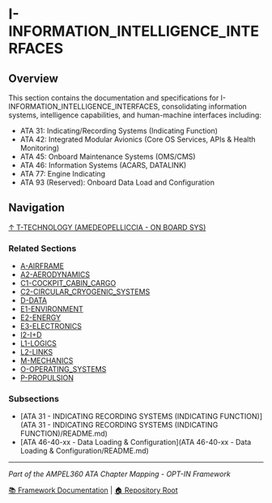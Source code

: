 # I-INFORMATION_INTELLIGENCE_INTERFACES

## Overview

This section contains the documentation and specifications for I-INFORMATION_INTELLIGENCE_INTERFACES, consolidating information systems, intelligence capabilities, and human-machine interfaces including:

- ATA 31: Indicating/Recording Systems (Indicating Function)
- ATA 42: Integrated Modular Avionics (Core OS Services, APIs & Health Monitoring)
- ATA 45: Onboard Maintenance Systems (OMS/CMS)
- ATA 46: Information Systems (ACARS, DATALINK)
- ATA 77: Engine Indicating
- ATA 93 (Reserved): Onboard Data Load and Configuration

## Navigation

[↑ T-TECHNOLOGY (AMEDEOPELLICCIA - ON BOARD SYS)](../README.md)

### Related Sections

- [A-AIRFRAME](../A-AIRFRAME/README.md)
- [A2-AERODYNAMICS](../A2-AERODYNAMICS/README.md)
- [C1-COCKPIT_CABIN_CARGO](../C1-COCKPIT_CABIN_CARGO/README.md)
- [C2-CIRCULAR_CRYOGENIC_SYSTEMS](../C2-CIRCULAR_CRYOGENIC_SYSTEMS/README.md)
- [D-DATA](../D-DATA/README.md)
- [E1-ENVIRONMENT](../E1-ENVIRONMENT/README.md)
- [E2-ENERGY](../E2-ENERGY/README.md)
- [E3-ELECTRONICS](../E3-ELECTRONICS/README.md)
- [I2-I+D](../I2-I+D/README.md)
- [L1-LOGICS](../L1-LOGICS/README.md)
- [L2-LINKS](../L2-LINKS/README.md)
- [M-MECHANICS](../M-MECHANICS/README.md)
- [O-OPERATING_SYSTEMS](../O-OPERATING_SYSTEMS/README.md)
- [P-PROPULSION](../P-PROPULSION/README.md)

### Subsections

- [ATA 31 - INDICATING RECORDING SYSTEMS (INDICATING FUNCTION)](ATA 31 - INDICATING RECORDING SYSTEMS (INDICATING FUNCTION)/README.md)
- [ATA 46-40-xx - Data Loading & Configuration](ATA 46-40-xx - Data Loading & Configuration/README.md)

---

*Part of the AMPEL360 ATA Chapter Mapping - OPT-IN Framework*

[📚 Framework Documentation](../../README.md) | [🏠 Repository Root](../../../README.md)
